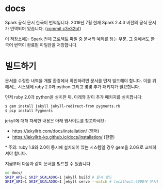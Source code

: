 docs
=====

Spark 공식 문서 한국어 번역입니다. 2019년 7월 현재 Spark 2.4.3 버전의 공식 문서가 번역되어 있습니다. ([commit c3e32bf](https://github.com/apache/spark/releases/tag/v2.4.3))

이 저장소에는 Spark 전체 프로젝트 파일 중 문서와 예제를 담는 부분, 그 중에서도 한국어 번역이 완료된 파일만을 저장합니다.

# 빌드하기

문서를 수정한 내역을 개발 환경에서 확인하려면 문서를 먼저 빌드해야 합니다. 이를 위해서는 시스템에 ruby 2.0과 python 그리고 몇몇 추가 패키지가 필요합니다.

먼저 ruby 2.0과 python을 설치한 뒤, 아래와 같이 추가 패키지를 설치합니다:

```sh
$ gem install jekyll jekyll-redirect-from pygments.rb
$ pip install Pygments
```

jekyll에 대해 자세한 내용은 아래 웹사이트를 참고하세요:

- https://jekyllrb.com/docs/installation/ (영어)
- https://jekyllrb-ko.github.io/docs/installation/ (한글)

\* 주의: ruby 1.9와 2.0이 동시에 설치되어 있는 시스템일 경우 gem을 2.0으로 교체하셔야 합니다.

지금부터 다음과 같이 문서를 빌드할 수 있습니다.

```sh
cd docs/
SKIP_API=1 SKIP_SCALADOC=1 jekyll build # 문서 빌드
SKIP_API=1 SKIP_SCALADOC=1 jekyll serve --watch # localhost:4000에 문서를 띄움
```

